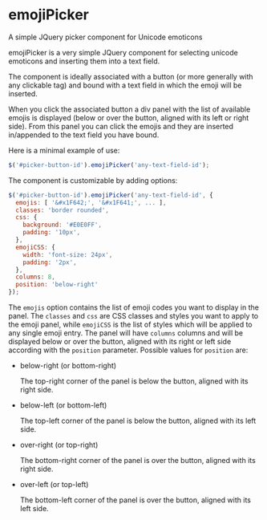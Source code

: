 # emojiPicker
A simple JQuery picker component for Unicode emoticons

emojiPicker is a very simple JQuery component for selecting unicode emoticons and inserting them into a text field.

The component is ideally associated with a button (or more generally with any clickable tag) and bound with a text field in which the emoji will be inserted.

When you click the associated button a div panel with the list of available emojis is displayed (below or over the button, aligned with its left or right side). From this panel you can click the emojis and they are inserted in/appended to the text field you have bound.

Here is a minimal example of use:

```javascript
$('#picker-button-id').emojiPicker('any-text-field-id');
```

The component is customizable by adding options:

```javascript
$('#picker-button-id').emojiPicker('any-text-field-id', {
  emojis: [ '&#x1F642;', '&#x1F641;', ... ],
  classes: 'border rounded',
  css: {
    background: '#E0E0FF',
    padding: '10px',
  },
  emojiCSS: {
    width: 'font-size: 24px',
    padding: '2px',
  },
  columns: 8,
  position: 'below-right'
});
```
The `emojis` option contains the list of emoji codes you want to display in the panel. The `classes` and `css` are CSS classes and styles you want to apply to the emoji panel, while `emojiCSS` is the list of styles which will be applied to any single emoji entry.
The panel will have `columns` columns and will be displayed below or over the button, aligned with its right or left side according with the `position` parameter. Possible values for `position` are:
- below-right (or bottom-right)

   The top-right corner of the panel is below the button, aligned with its right side.

- below-left (or bottom-left)

   The top-left corner of the panel is below the button, aligned with its left side.
   
- over-right (or top-right)

   The bottom-right corner of the panel is over the button, aligned with its right side.
   
- over-left (or top-left)

   The bottom-left corner of the panel is over the button, aligned with its left side.


